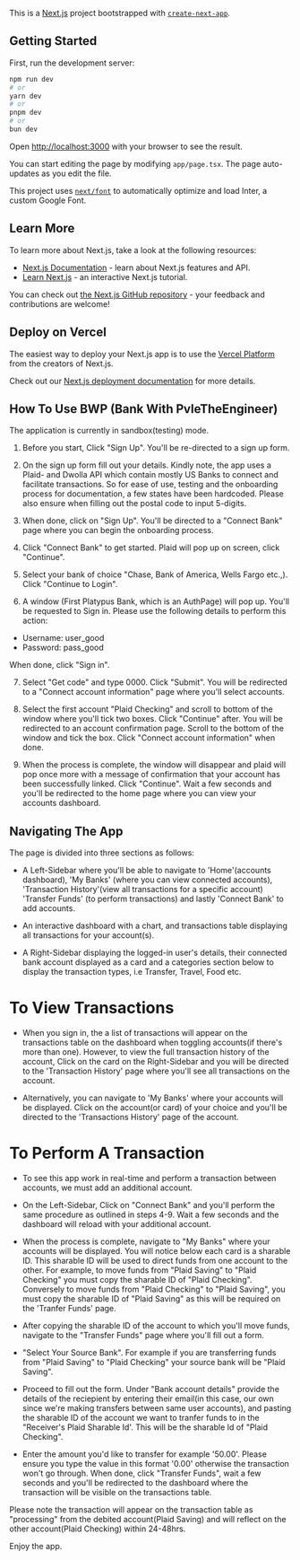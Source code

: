 This is a [Next.js](https://nextjs.org/) project bootstrapped with [`create-next-app`](https://github.com/vercel/next.js/tree/canary/packages/create-next-app).

## Getting Started

First, run the development server:

```bash
npm run dev
# or
yarn dev
# or
pnpm dev
# or
bun dev
```

Open [http://localhost:3000](http://localhost:3000) with your browser to see the result.

You can start editing the page by modifying `app/page.tsx`. The page auto-updates as you edit the file.

This project uses [`next/font`](https://nextjs.org/docs/basic-features/font-optimization) to automatically optimize and load Inter, a custom Google Font.

## Learn More

To learn more about Next.js, take a look at the following resources:

- [Next.js Documentation](https://nextjs.org/docs) - learn about Next.js features and API.
- [Learn Next.js](https://nextjs.org/learn) - an interactive Next.js tutorial.

You can check out [the Next.js GitHub repository](https://github.com/vercel/next.js/) - your feedback and contributions are welcome!

## Deploy on Vercel

The easiest way to deploy your Next.js app is to use the [Vercel Platform](https://vercel.com/new?utm_medium=default-template&filter=next.js&utm_source=create-next-app&utm_campaign=create-next-app-readme) from the creators of Next.js.

Check out our [Next.js deployment documentation](https://nextjs.org/docs/deployment) for more details.

## How To Use BWP (Bank With PvleTheEngineer)
The application is currently in sandbox(testing) mode. 

1) Before you start, Click "Sign Up". You'll be re-directed to a sign up form.

2) On the sign up form fill out your details. Kindly note, the app uses a Plaid- and Dwolla API which contain mostly US Banks to connect and facilitate transactions. So for ease of use, testing and the onboarding process for documentation, a few states have been hardcoded. Please also ensure when filling out the postal code to input 5-digits.

3) When done, click on "Sign Up". You'll be directed to a "Connect Bank" page where you can begin the onboarding process.
    
4) Click "Connect Bank" to get started. Plaid will pop up on screen, click "Continue".

5) Select your bank of choice "Chase, Bank of America, Wells Fargo etc.,). Click "Continue to Login".

6) A window (First Platypus Bank, which is an AuthPage) will pop up. You'll be requested to Sign in. Please use the following details to perform this action:
- Username: user_good
- Password: pass_good

When done, click "Sign in".

7) Select "Get code" and type 0000. Click "Submit". You will be redirected to a "Connect account information" page where you'll select accounts.

8) Select the first account "Plaid Checking" and scroll to bottom of the window where you'll tick two boxes. Click "Continue" after. You will be redirected to an account confirmation page. Scroll to the bottom of the window and tick the box. Click "Connect account information" when done.

9) When the process is complete, the window will disappear and plaid will pop once more with a message of confirmation that your account has been successfully linked. Click "Continue". Wait a few seconds and you'll be redirected to the home page where you can view your accounts dashboard. 

## Navigating The App
The page is divided into three sections as follows:
- A Left-Sidebar where you'll be able to navigate to 'Home'(accounts dashboard), 'My Banks' (where you can view connected accounts), 'Transaction History'(view all transactions for a specific account) 'Transfer Funds' (to perform transactions) and lastly 'Connect Bank' to add accounts. 

- An interactive dashboard with a chart, and transactions table displaying all transactions for your account(s). 

- A Right-Sidebar displaying the logged-in user's details, their connected bank account displayed as a card and a categories section below to display the transaction types, i.e Transfer, Travel, Food etc.

# To View Transactions
- When you sign in, the a list of transactions will appear on the transactions table on the dashboard when toggling accounts(if there's more than one). However, to view the full transaction history of the account, Click on the card on the Right-Sidebar and you will be directed to the 'Transaction History' page where you'll see all transactions on the account.

- Alternatively, you can navigate to 'My Banks' where your accounts will be displayed. Click on the account(or card) of your choice and you'll be directed to the 'Transactions History' page of the account.

# To Perform A Transaction
- To see this app work in real-time and perform a transaction between accounts, we must add an additional account.
- On the Left-Sidebar, Click on "Connect Bank" and you'll perform the same procedure as outlined in steps 4-9. Wait a few seconds and the dashboard will reload with your additional account. 

- When the process is complete, navigate to "My Banks" where your accounts will be displayed. You will notice below each card is a sharable ID. This sharable ID will be used to direct funds from one account to the other. For example, to move funds from "Plaid Saving" to "Plaid Checking" you must copy the sharable ID of "Plaid Checking". Conversely to move funds from "Plaid Checking" to "Plaid Saving", you must copy the sharable ID of "Plaid Saving" as this will be required on the 'Tranfer Funds' page. 

- After copying the sharable ID of the account to which you'll move funds, navigate to the "Transfer Funds" page where you'll fill out a form.

- "Select Your Source Bank". For example if you are transferring funds from "Plaid Saving" to "Plaid Checking" your source bank will be "Plaid Saving".

- Proceed to fill out the form. Under "Bank account details" provide the details of the reciepient by entering their email(in this case, our own since we're making transfers between same user accounts), and pasting the sharable ID of the account we want to tranfer funds to in the "Receiver's Plaid Sharable Id'. This will be the sharable Id of "Plaid Checking".

- Enter the amount you'd like to transfer for example '50.00'. Please ensure you type the value in this format '0.00' otherwise the transaction won't go through. When done, click "Transfer Funds", wait a few seconds and you'll be redirected to the dashboard where the transaction will be visible on the transactions table.

Please note the transaction will appear on the transaction table as "processing" from the debited account(Plaid Saving) and will reflect on the other account(Plaid Checking) within 24-48hrs.

Enjoy the app.              
